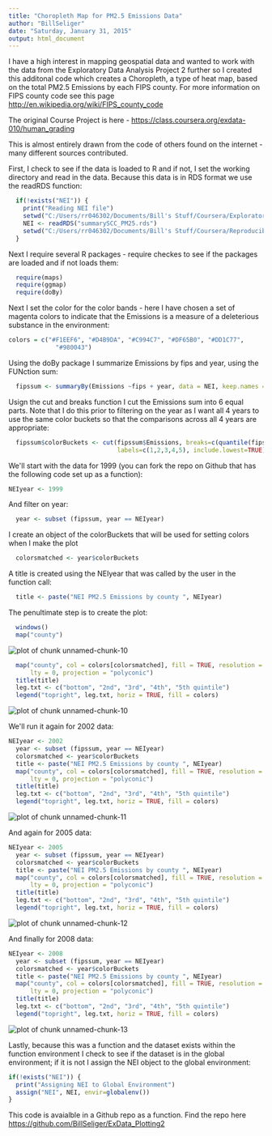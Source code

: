 ```yaml
---
title: "Choropleth Map for PM2.5 Emissions Data"
author: "BillSeliger"
date: "Saturday, January 31, 2015"
output: html_document
---
```

I have a high interest in mapping geospatial data and wanted to work with the data from the Exploratory Data Analysis Project 2 further so I created this additonal code which creates a Choropleth, a type of heat map, based on the total PM2.5 Emissions by each FIPS county.  For more information on FIPS county code see this page <http://en.wikipedia.org/wiki/FIPS_county_code>

The original Course Project is here - <https://class.coursera.org/exdata-010/human_grading>

This is almost entirely drawn from the code of others found on the internet - many different sources contributed.  

First, I check to see if the data is loaded to R and if not, I set the working directory and read in the data.  Because this data is in RDS format we use the readRDS function:


```r
  if(!exists("NEI")) {
    print("Reading NEI file")
    setwd("C:/Users/rr046302/Documents/Bill's Stuff/Coursera/Exploratory Data Analysis/Project 2")
    NEI <- readRDS("summarySCC_PM25.rds")
    setwd("C:/Users/rr046302/Documents/Bill's Stuff/Coursera/Reproducible Research/DataScienceSpecialization.github.io")
  }
```

Next I require several R packages - require checkes to see if the packages are loaded and if not loads them:


```r
  require(maps)
  require(ggmap)
  require(doBy)
```

Next I set the color for the color bands - here I have chosen a set of magenta colors to indicate that the Emissions is a measure of a deleterious substance in the environment:


```r
colors = c("#F1EEF6", "#D4B9DA", "#C994C7", "#DF65B0", "#DD1C77", 
             "#980043")
```

Using the doBy package I summarize Emissions by fips and year, using the FUNction sum:

```r
  fipssum <- summaryBy(Emissions ~fips + year, data = NEI, keep.names = TRUE, FUN = sum) 
```

Usign the cut and breaks function I cut the Emissions sum into 6 equal parts.  Note that I do this prior to filtering on the year as I want all 4 years to use the same color buckets so that the comparisons across all 4 years are appropriate:

```r
  fipssum$colorBuckets <- cut(fipssum$Emissions, breaks=c(quantile(fipssum$Emissions, probs = seq(0, 1, by = 0.2))),
                              labels=c(1,2,3,4,5), include.lowest=TRUE)
```

We'll start with the data for 1999 (you can fork the repo on Github that has the following code set up as a function):

```r
NEIyear <- 1999
```

And filter on year:

```r
  year <- subset (fipssum, year == NEIyear) 
```

I create an object of the colorBuckets that will be used for setting colors when I make the plot

```r
  colorsmatched <- year$colorBuckets 
```

A title is created using the NEIyear that was called by the user in the function call:

```r
  title <- paste("NEI PM2.5 Emissions by county ", NEIyear)  
```

The penultimate step is to create the plot:

```r
  windows()
  map("county")
```

![plot of chunk unnamed-chunk-10](figure/unnamed-chunk-10-1.png) 

```r
  map("county", col = colors[colorsmatched], fill = TRUE, resolution = 0, 
      lty = 0, projection = "polyconic")
  title(title)
  leg.txt <- c("bottom", "2nd", "3rd", "4th", "5th quintile")
  legend("topright", leg.txt, horiz = TRUE, fill = colors)
```

![plot of chunk unnamed-chunk-10](figure/unnamed-chunk-10-2.png) 

We'll run it again for 2002 data:

```r
NEIyear <- 2002
  year <- subset (fipssum, year == NEIyear) 
  colorsmatched <- year$colorBuckets
  title <- paste("NEI PM2.5 Emissions by county ", NEIyear)  
  map("county", col = colors[colorsmatched], fill = TRUE, resolution = 0, 
      lty = 0, projection = "polyconic")
  title(title)
  leg.txt <- c("bottom", "2nd", "3rd", "4th", "5th quintile")
  legend("topright", leg.txt, horiz = TRUE, fill = colors)
```

![plot of chunk unnamed-chunk-11](figure/unnamed-chunk-11-1.png) 

And again for 2005 data:

```r
NEIyear <- 2005
  year <- subset (fipssum, year == NEIyear)
  colorsmatched <- year$colorBuckets
  title <- paste("NEI PM2.5 Emissions by county ", NEIyear)  
  map("county", col = colors[colorsmatched], fill = TRUE, resolution = 0, 
      lty = 0, projection = "polyconic")
  title(title)
  leg.txt <- c("bottom", "2nd", "3rd", "4th", "5th quintile")
  legend("topright", leg.txt, horiz = TRUE, fill = colors)
```

![plot of chunk unnamed-chunk-12](figure/unnamed-chunk-12-1.png) 

And finally for 2008 data:

```r
NEIyear <- 2008
  year <- subset (fipssum, year == NEIyear) 
  colorsmatched <- year$colorBuckets
  title <- paste("NEI PM2.5 Emissions by county ", NEIyear)  
  map("county", col = colors[colorsmatched], fill = TRUE, resolution = 0, 
      lty = 0, projection = "polyconic")
  title(title)
  leg.txt <- c("bottom", "2nd", "3rd", "4th", "5th quintile")
  legend("topright", leg.txt, horiz = TRUE, fill = colors)
```

![plot of chunk unnamed-chunk-13](figure/unnamed-chunk-13-1.png) 

Lastly, because this was a function and the dataset exists within the function environment I check to see if the dataset is in the global environment; if it is not I assign the NEI object to the global environment:

```r
if(!exists("NEI")) {
  print("Assigning NEI to Global Environment")
  assign("NEI", NEI, envir=globalenv())
}
```

This code is avaialble in a Github repo as a function.  Find the repo here <https://github.com/BillSeliger/ExData_Plotting2>
